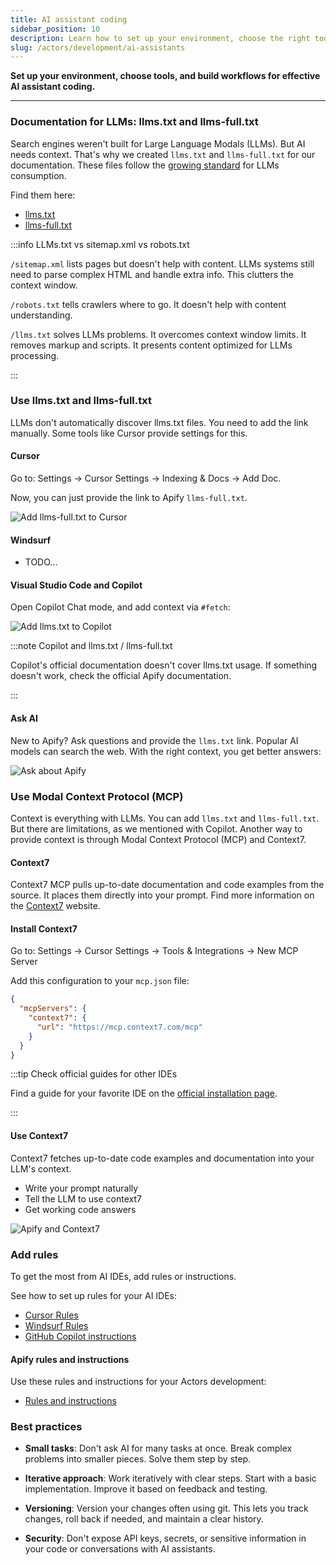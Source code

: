 ```yaml
---
title: AI assistant coding
sidebar_position: 10
description: Learn how to set up your environment, choose the right tools, and establish workflows for effective vibe coding
slug: /actors/development/ai-assistants
---
```


**Set up your environment, choose tools, and build workflows for effective AI assistant coding.**

---

### Documentation for LLMs: llms.txt and llms-full.txt

Search engines weren't built for Large Language Modals (LLMs). But AI needs context. That's why we created `llms.txt` and `llms-full.txt` for our documentation. These files follow the [growing standard](https://llmstxt.org/) for LLMs consumption.

Find them here:

- [llms.txt](/llms.txt)
- [llms-full.txt](/llms-full.txt)

:::info LLMs.txt vs sitemap.xml vs robots.txt

`/sitemap.xml` lists pages but doesn't help with content. LLMs systems still need to parse complex HTML and handle extra info. This clutters the context window.

`/robots.txt` tells crawlers where to go. It doesn't help with content understanding.

`/llms.txt` solves LLMs problems. It overcomes context window limits. It removes markup and scripts. It presents content optimized for LLMs processing.

:::

### Use llms.txt and llms-full.txt

LLMs don't automatically discover llms.txt files. You need to add the link manually. Some tools like Cursor provide settings for this.

#### Cursor

Go to: Settings -> Cursor Settings -> Indexing & Docs -> Add Doc.

Now, you can just provide the link to Apify `llms-full.txt`. 

![Add llms-full.txt to Cursor](./images/cursor-docs.png)

#### Windsurf

- TODO...

#### Visual Studio Code and Copilot

Open Copilot Chat mode, and add context via `#fetch`:

![Add llms.txt to Copilot](./images/copilot.png)

:::note Copilot and llms.txt / llms-full.txt

Copilot's official documentation doesn't cover llms.txt usage. If something doesn't work, check the official Apify documentation.

:::

#### Ask AI

New to Apify? Ask questions and provide the `llms.txt` link. Popular AI models can search the web. With the right context, you get better answers:

![Ask about Apify](./images/claude.png)

### Use Modal Context Protocol (MCP)

Context is everything with LLMs. You can add `llms.txt` and `llms-full.txt`. But there are limitations, as we mentioned with Copilot. Another way to provide context is through Modal Context Protocol (MCP) and Context7.

#### Context7

Context7 MCP pulls up-to-date documentation and code examples from the source. It places them directly into your prompt. Find more information on the [Context7](https://context7.com/) website.

#### Install Context7

Go to: Settings -> Cursor Settings -> Tools & Integrations -> New MCP Server

Add this configuration to your `mcp.json` file:

```json
{
  "mcpServers": {
    "context7": {
      "url": "https://mcp.context7.com/mcp"
    }
  }
}
```

:::tip Check official guides for other IDEs

Find a guide for your favorite IDE on the [official installation page](https://github.com/upstash/context7?tab=readme-ov-file#%EF%B8%8F-installation).

:::

#### Use Context7

Context7 fetches up-to-date code examples and documentation into your LLM's context.

- Write your prompt naturally
- Tell the LLM to use context7
- Get working code answers

![Apify and Context7](./images/context7.png)

### Add rules

To get the most from AI IDEs, add rules or instructions. 

See how to set up rules for your AI IDEs:

- [Cursor Rules](https://docs.cursor.com/en/context/rules)
- [Windsurf Rules](https://docs.windsurf.com/windsurf/cascade/memories#rules)
- [GitHub Copilot instructions](https://docs.github.com/en/copilot/how-tos/configure-custom-instructions/add-repository-instructions)

#### Apify rules and instructions

Use these rules and instructions for your Actors development:

- [Rules and instructions](./rules_and_instructions.md)

### Best practices

- **Small tasks**: Don't ask AI for many tasks at once. Break complex problems into smaller pieces. Solve them step by step.

- **Iterative approach**: Work iteratively with clear steps. Start with a basic implementation. Improve it based on feedback and testing.

- **Versioning**: Version your changes often using git. This lets you track changes, roll back if needed, and maintain a clear history.

- **Security**: Don't expose API keys, secrets, or sensitive information in your code or conversations with AI assistants.